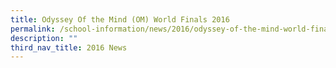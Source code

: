 ```yaml
---
title: Odyssey Of the Mind (OM) World Finals 2016
permalink: /school-information/news/2016/odyssey-of-the-mind-world-finals/
description: ""
third_nav_title: 2016 News
---
```

